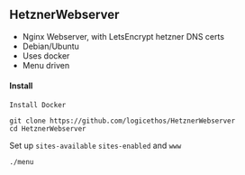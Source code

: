 ## HetznerWebserver
  
 - Nginx Webserver, with LetsEncrypt hetzner DNS certs
 - Debian/Ubuntu
 - Uses docker
 - Menu driven

  
  
  
#### Install

	Install Docker

    git clone https://github.com/logicethos/HetznerWebserver
    cd HetznerWebserver

Set up `sites-available`  `sites-enabled` and `www`

    ./menu
